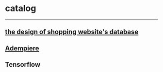 

# catalog 

------

## [the design of shopping website's database](database.md)
## [Adempiere](Adempiere.md)
## Tensorflow



